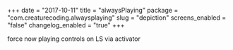 +++
date = "2017-10-11"
title = "alwaysPlaying"
package = "com.creaturecoding.alwaysplaying"
slug = "depiction"
screens_enabled = "false"
changelog_enabled = "true"
+++

force now playing controls on LS via activator